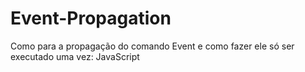 # Event-Propagation
Como para a propagação do comando Event e como fazer ele só ser executado uma vez: JavaScript
